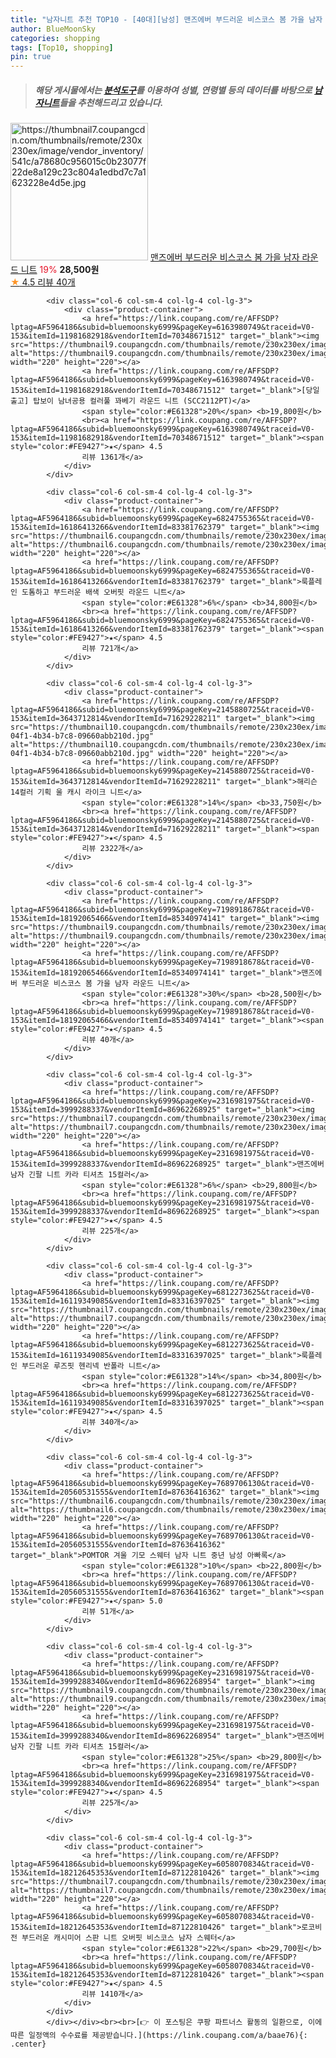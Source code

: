 ```yaml
---
title: "남자니트 추천 TOP10 - [40대][남성] 맨즈에버 부드러운 비스코스 봄 가을 남자 라운드 니트"
author: BlueMoonSky
categories: shopping
tags: [Top10, shopping]
pin: true
---
```


> ##### 해당 게시물에서는 [**분석도구**](https://itemscout.io/)를 이용하여 **성별**, **연령별** 등의 데이터를 바탕으로 [**남자니트**](https://link.coupang.com/a/baae76)들을 추천해드리고 있습니다.
<div class="container"><div class="row">
            <div class="col-6 col-sm-4 col-lg-4 col-lg-3">
                <div class="product-container">
                    <a href="https://link.coupang.com/re/AFFSDP?lptag=AF5964186&subid=bluemoonsky6999&pageKey=7198918678&traceid=V0-153&itemId=18192065469&vendorItemId=85340974265" target="_blank"><img src="https://thumbnail7.coupangcdn.com/thumbnails/remote/230x230ex/image/vendor_inventory/541c/a78680c956015c0b23077f22de8a129c23c804a1edbd7c7a1623228e4d5e.jpg" alt="https://thumbnail7.coupangcdn.com/thumbnails/remote/230x230ex/image/vendor_inventory/541c/a78680c956015c0b23077f22de8a129c23c804a1edbd7c7a1623228e4d5e.jpg" width="220" height="220"></a>
                    <a href="https://link.coupang.com/re/AFFSDP?lptag=AF5964186&subid=bluemoonsky6999&pageKey=7198918678&traceid=V0-153&itemId=18192065469&vendorItemId=85340974265" target="_blank">맨즈에버 부드러운 비스코스 봄 가을 남자 라운드 니트</a>
                    <span style="color:#E61328">19%</span> <b>28,500원</b>
                    <br><a href="https://link.coupang.com/re/AFFSDP?lptag=AF5964186&subid=bluemoonsky6999&pageKey=7198918678&traceid=V0-153&itemId=18192065469&vendorItemId=85340974265" target="_blank"><span style="color:#FE9427">★</span> 4.5
                    리뷰 40개</a>
                </div>
            </div>
            
            <div class="col-6 col-sm-4 col-lg-4 col-lg-3">
                <div class="product-container">
                    <a href="https://link.coupang.com/re/AFFSDP?lptag=AF5964186&subid=bluemoonsky6999&pageKey=6163980749&traceid=V0-153&itemId=11981682918&vendorItemId=70348671512" target="_blank"><img src="https://thumbnail9.coupangcdn.com/thumbnails/remote/230x230ex/image/vendor_inventory/8f05/03813c808d941cbfe13d8486db0adb27c89bc1d48f83d816ec0a1614fcbe.jpg" alt="https://thumbnail9.coupangcdn.com/thumbnails/remote/230x230ex/image/vendor_inventory/8f05/03813c808d941cbfe13d8486db0adb27c89bc1d48f83d816ec0a1614fcbe.jpg" width="220" height="220"></a>
                    <a href="https://link.coupang.com/re/AFFSDP?lptag=AF5964186&subid=bluemoonsky6999&pageKey=6163980749&traceid=V0-153&itemId=11981682918&vendorItemId=70348671512" target="_blank">[당일출고] 탑보이 남녀공용 컬러풀 꽈베기 라운드 니트 (SCC2112PT)</a>
                    <span style="color:#E61328">20%</span> <b>19,800원</b>
                    <br><a href="https://link.coupang.com/re/AFFSDP?lptag=AF5964186&subid=bluemoonsky6999&pageKey=6163980749&traceid=V0-153&itemId=11981682918&vendorItemId=70348671512" target="_blank"><span style="color:#FE9427">★</span> 4.5
                    리뷰 1361개</a>
                </div>
            </div>
            
            <div class="col-6 col-sm-4 col-lg-4 col-lg-3">
                <div class="product-container">
                    <a href="https://link.coupang.com/re/AFFSDP?lptag=AF5964186&subid=bluemoonsky6999&pageKey=6824755365&traceid=V0-153&itemId=16186413266&vendorItemId=83381762379" target="_blank"><img src="https://thumbnail6.coupangcdn.com/thumbnails/remote/230x230ex/image/vendor_inventory/5c5d/d6b43b3e217850ca2e4fcf45c9243d0889ce8a34f40e4943649a238de31e.jpg" alt="https://thumbnail6.coupangcdn.com/thumbnails/remote/230x230ex/image/vendor_inventory/5c5d/d6b43b3e217850ca2e4fcf45c9243d0889ce8a34f40e4943649a238de31e.jpg" width="220" height="220"></a>
                    <a href="https://link.coupang.com/re/AFFSDP?lptag=AF5964186&subid=bluemoonsky6999&pageKey=6824755365&traceid=V0-153&itemId=16186413266&vendorItemId=83381762379" target="_blank">룩플레인 도톰하고 부드러운 배색 오버핏 라운드 니트</a>
                    <span style="color:#E61328">6%</span> <b>34,800원</b>
                    <br><a href="https://link.coupang.com/re/AFFSDP?lptag=AF5964186&subid=bluemoonsky6999&pageKey=6824755365&traceid=V0-153&itemId=16186413266&vendorItemId=83381762379" target="_blank"><span style="color:#FE9427">★</span> 4.5
                    리뷰 721개</a>
                </div>
            </div>
            
            <div class="col-6 col-sm-4 col-lg-4 col-lg-3">
                <div class="product-container">
                    <a href="https://link.coupang.com/re/AFFSDP?lptag=AF5964186&subid=bluemoonsky6999&pageKey=2145880725&traceid=V0-153&itemId=3643712814&vendorItemId=71629228211" target="_blank"><img src="https://thumbnail10.coupangcdn.com/thumbnails/remote/230x230ex/image/retail/images/2020/09/16/18/7/2d1b940b-04f1-4b34-b7c8-09660abb210d.jpg" alt="https://thumbnail10.coupangcdn.com/thumbnails/remote/230x230ex/image/retail/images/2020/09/16/18/7/2d1b940b-04f1-4b34-b7c8-09660abb210d.jpg" width="220" height="220"></a>
                    <a href="https://link.coupang.com/re/AFFSDP?lptag=AF5964186&subid=bluemoonsky6999&pageKey=2145880725&traceid=V0-153&itemId=3643712814&vendorItemId=71629228211" target="_blank">해리슨 14컬러 기획 울 캐시 라이크 니트</a>
                    <span style="color:#E61328">14%</span> <b>33,750원</b>
                    <br><a href="https://link.coupang.com/re/AFFSDP?lptag=AF5964186&subid=bluemoonsky6999&pageKey=2145880725&traceid=V0-153&itemId=3643712814&vendorItemId=71629228211" target="_blank"><span style="color:#FE9427">★</span> 4.5
                    리뷰 2322개</a>
                </div>
            </div>
            
            <div class="col-6 col-sm-4 col-lg-4 col-lg-3">
                <div class="product-container">
                    <a href="https://link.coupang.com/re/AFFSDP?lptag=AF5964186&subid=bluemoonsky6999&pageKey=7198918678&traceid=V0-153&itemId=18192065466&vendorItemId=85340974141" target="_blank"><img src="https://thumbnail9.coupangcdn.com/thumbnails/remote/230x230ex/image/vendor_inventory/d46a/21f4a47cc8f7b800da523e8b126b06dbb5281ffdc4ca2e7d11aa38f389b8.jpg" alt="https://thumbnail9.coupangcdn.com/thumbnails/remote/230x230ex/image/vendor_inventory/d46a/21f4a47cc8f7b800da523e8b126b06dbb5281ffdc4ca2e7d11aa38f389b8.jpg" width="220" height="220"></a>
                    <a href="https://link.coupang.com/re/AFFSDP?lptag=AF5964186&subid=bluemoonsky6999&pageKey=7198918678&traceid=V0-153&itemId=18192065466&vendorItemId=85340974141" target="_blank">맨즈에버 부드러운 비스코스 봄 가을 남자 라운드 니트</a>
                    <span style="color:#E61328">30%</span> <b>28,500원</b>
                    <br><a href="https://link.coupang.com/re/AFFSDP?lptag=AF5964186&subid=bluemoonsky6999&pageKey=7198918678&traceid=V0-153&itemId=18192065466&vendorItemId=85340974141" target="_blank"><span style="color:#FE9427">★</span> 4.5
                    리뷰 40개</a>
                </div>
            </div>
            
            <div class="col-6 col-sm-4 col-lg-4 col-lg-3">
                <div class="product-container">
                    <a href="https://link.coupang.com/re/AFFSDP?lptag=AF5964186&subid=bluemoonsky6999&pageKey=2316981975&traceid=V0-153&itemId=3999288337&vendorItemId=86962268925" target="_blank"><img src="https://thumbnail7.coupangcdn.com/thumbnails/remote/230x230ex/image/vendor_inventory/d89f/eb1b41af28e03bc5ab7bfb95a08e98f181b45ccc39b4c8a784774a1ecb61.jpg" alt="https://thumbnail7.coupangcdn.com/thumbnails/remote/230x230ex/image/vendor_inventory/d89f/eb1b41af28e03bc5ab7bfb95a08e98f181b45ccc39b4c8a784774a1ecb61.jpg" width="220" height="220"></a>
                    <a href="https://link.coupang.com/re/AFFSDP?lptag=AF5964186&subid=bluemoonsky6999&pageKey=2316981975&traceid=V0-153&itemId=3999288337&vendorItemId=86962268925" target="_blank">맨즈에버 남자 긴팔 니트 카라 티셔츠 15컬러</a>
                    <span style="color:#E61328">6%</span> <b>29,800원</b>
                    <br><a href="https://link.coupang.com/re/AFFSDP?lptag=AF5964186&subid=bluemoonsky6999&pageKey=2316981975&traceid=V0-153&itemId=3999288337&vendorItemId=86962268925" target="_blank"><span style="color:#FE9427">★</span> 4.5
                    리뷰 225개</a>
                </div>
            </div>
            
            <div class="col-6 col-sm-4 col-lg-4 col-lg-3">
                <div class="product-container">
                    <a href="https://link.coupang.com/re/AFFSDP?lptag=AF5964186&subid=bluemoonsky6999&pageKey=6812273625&traceid=V0-153&itemId=16119349085&vendorItemId=83316397025" target="_blank"><img src="https://thumbnail7.coupangcdn.com/thumbnails/remote/230x230ex/image/vendor_inventory/570f/02e66f8b58d3ca363f9cd6da9637354d96e0e6090e5ff5309bddc178c48e.jpg" alt="https://thumbnail7.coupangcdn.com/thumbnails/remote/230x230ex/image/vendor_inventory/570f/02e66f8b58d3ca363f9cd6da9637354d96e0e6090e5ff5309bddc178c48e.jpg" width="220" height="220"></a>
                    <a href="https://link.coupang.com/re/AFFSDP?lptag=AF5964186&subid=bluemoonsky6999&pageKey=6812273625&traceid=V0-153&itemId=16119349085&vendorItemId=83316397025" target="_blank">룩플레인 부드러운 루즈핏 헨리넥 반폴라 니트</a>
                    <span style="color:#E61328">14%</span> <b>34,800원</b>
                    <br><a href="https://link.coupang.com/re/AFFSDP?lptag=AF5964186&subid=bluemoonsky6999&pageKey=6812273625&traceid=V0-153&itemId=16119349085&vendorItemId=83316397025" target="_blank"><span style="color:#FE9427">★</span> 4.5
                    리뷰 340개</a>
                </div>
            </div>
            
            <div class="col-6 col-sm-4 col-lg-4 col-lg-3">
                <div class="product-container">
                    <a href="https://link.coupang.com/re/AFFSDP?lptag=AF5964186&subid=bluemoonsky6999&pageKey=7689706130&traceid=V0-153&itemId=20560531555&vendorItemId=87636416362" target="_blank"><img src="https://thumbnail6.coupangcdn.com/thumbnails/remote/230x230ex/image/vendor_inventory/ef13/365707851b6a8a0a27a415ab8c047802946538e9dce455d50576f9e5e5aa.jpg" alt="https://thumbnail6.coupangcdn.com/thumbnails/remote/230x230ex/image/vendor_inventory/ef13/365707851b6a8a0a27a415ab8c047802946538e9dce455d50576f9e5e5aa.jpg" width="220" height="220"></a>
                    <a href="https://link.coupang.com/re/AFFSDP?lptag=AF5964186&subid=bluemoonsky6999&pageKey=7689706130&traceid=V0-153&itemId=20560531555&vendorItemId=87636416362" target="_blank">POMTOR 겨울 기모 스웨터 남자 니트 중년 남성 아빠록</a>
                    <span style="color:#E61328">10%</span> <b>22,800원</b>
                    <br><a href="https://link.coupang.com/re/AFFSDP?lptag=AF5964186&subid=bluemoonsky6999&pageKey=7689706130&traceid=V0-153&itemId=20560531555&vendorItemId=87636416362" target="_blank"><span style="color:#FE9427">★</span> 5.0
                    리뷰 51개</a>
                </div>
            </div>
            
            <div class="col-6 col-sm-4 col-lg-4 col-lg-3">
                <div class="product-container">
                    <a href="https://link.coupang.com/re/AFFSDP?lptag=AF5964186&subid=bluemoonsky6999&pageKey=2316981975&traceid=V0-153&itemId=3999288340&vendorItemId=86962268954" target="_blank"><img src="https://thumbnail9.coupangcdn.com/thumbnails/remote/230x230ex/image/vendor_inventory/092f/645133bf6867053bf85f0a550a314ff29b62fc5e3340c1ce1c660427b7fe.jpg" alt="https://thumbnail9.coupangcdn.com/thumbnails/remote/230x230ex/image/vendor_inventory/092f/645133bf6867053bf85f0a550a314ff29b62fc5e3340c1ce1c660427b7fe.jpg" width="220" height="220"></a>
                    <a href="https://link.coupang.com/re/AFFSDP?lptag=AF5964186&subid=bluemoonsky6999&pageKey=2316981975&traceid=V0-153&itemId=3999288340&vendorItemId=86962268954" target="_blank">맨즈에버 남자 긴팔 니트 카라 티셔츠 15컬러</a>
                    <span style="color:#E61328">25%</span> <b>29,800원</b>
                    <br><a href="https://link.coupang.com/re/AFFSDP?lptag=AF5964186&subid=bluemoonsky6999&pageKey=2316981975&traceid=V0-153&itemId=3999288340&vendorItemId=86962268954" target="_blank"><span style="color:#FE9427">★</span> 4.5
                    리뷰 225개</a>
                </div>
            </div>
            
            <div class="col-6 col-sm-4 col-lg-4 col-lg-3">
                <div class="product-container">
                    <a href="https://link.coupang.com/re/AFFSDP?lptag=AF5964186&subid=bluemoonsky6999&pageKey=6058070834&traceid=V0-153&itemId=18212645353&vendorItemId=87122810426" target="_blank"><img src="https://thumbnail7.coupangcdn.com/thumbnails/remote/230x230ex/image/vendor_inventory/6a32/25720f1d66c7124de8e644c7838800c94badd7b4511ad771412bd65a995b.jpg" alt="https://thumbnail7.coupangcdn.com/thumbnails/remote/230x230ex/image/vendor_inventory/6a32/25720f1d66c7124de8e644c7838800c94badd7b4511ad771412bd65a995b.jpg" width="220" height="220"></a>
                    <a href="https://link.coupang.com/re/AFFSDP?lptag=AF5964186&subid=bluemoonsky6999&pageKey=6058070834&traceid=V0-153&itemId=18212645353&vendorItemId=87122810426" target="_blank">로코비전 부드러운 캐시미어 스판 니트 오버핏 비스코스 남자 스웨터</a>
                    <span style="color:#E61328">22%</span> <b>29,700원</b>
                    <br><a href="https://link.coupang.com/re/AFFSDP?lptag=AF5964186&subid=bluemoonsky6999&pageKey=6058070834&traceid=V0-153&itemId=18212645353&vendorItemId=87122810426" target="_blank"><span style="color:#FE9427">★</span> 4.5
                    리뷰 1410개</a>
                </div>
            </div>
            </div></div><br><br>[👉 이 포스팅은 쿠팡 파트너스 활동의 일환으로, 이에 따른 일정액의 수수료를 제공받습니다.](https://link.coupang.com/a/baae76){: .center}